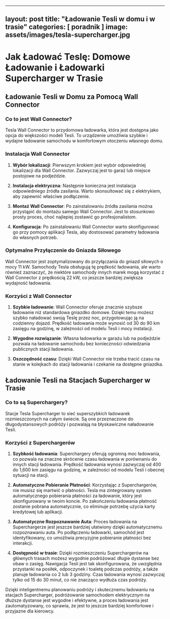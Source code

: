 ---
layout: post
title:  "Ładowanie Tesli w domu i w trasie"
categories: [ poradnik ]
image: assets/images/tesla-supercharger.jpg
------
# Jak Ładować Teslę: Domowe Ładowanie i Ładowarki Supercharger w Trasie

## Ładowanie Tesli w Domu za Pomocą Wall Connector

### Co to jest Wall Connector?

Tesla Wall Connector to przydomowa ładowarka, która jest dostępna jako opcja do większości modeli Tesli. To urządzenie umożliwia szybkie i wydajne ładowanie samochodu w komfortowym otoczeniu własnego domu. 

### Instalacja Wall Connector

1. **Wybór lokalizacji**: Pierwszym krokiem jest wybór odpowiedniej lokalizacji dla Wall Connector. Zazwyczaj jest to garaż lub miejsce postojowe na podjeździe.

2. **Instalacja elektryczna**: Następnie konieczna jest instalacja odpowiedniego źródła zasilania. Warto skonsultować się z elektrykiem, aby zapewnić właściwe podłączenie.

3. **Montaż Wall Connector**: Po zainstalowaniu źródła zasilania można przystąpić do montażu samego Wall Connector. Jest to stosunkowo prosty proces, choć najlepiej zostawić go profesjonalistom.

4. **Konfiguracja**: Po zainstalowaniu Wall Connector warto skonfigurować go przy pomocy aplikacji Tesla, aby dostosować parametry ładowania do własnych potrzeb.

### Optymalne Przyłączenie do Gniazda Siłowego

Wall Connector jest zoptymalizowany do przyłączania do gniazd siłowych o mocy 11 kW. Samochody Tesla obsługują tę prędkość ładowania, ale warto również zaznaczyć, że niektóre samochody innych marek mogą korzystać z Wall Connector z prędkością 22 kW, co jeszcze bardziej zwiększa wydajność ładowania.

### Korzyści z Wall Connector

1. **Szybkie ładowanie**: Wall Connector oferuje znacznie szybsze ładowanie niż standardowa gniazdko domowe. Dzięki temu możesz szybko naładować swoją Teslę przez noc, przygotowując ją na codzienny dojazd. Prędkość ładowania może wynosić od 30 do 90 km zasięgu na godzinę, w zależności od modelu Tesli i mocy instalacji.

2. **Wygodne rozwiązanie**: Własna ładowarka w garażu lub na podjeździe pozwala na ładowanie samochodu bez konieczności odwiedzania publicznych stacji ładowania.

3. **Oszczędność czasu**: Dzięki Wall Connector nie trzeba tracić czasu na stanie w kolejkach do stacji ładowania i czekanie na dostępne gniazdka.

## Ładowanie Tesli na Stacjach Supercharger w Trasie

### Co to są Superchargery?

Stacje Tesla Supercharger to sieć superszybkich ładowarek rozmieszczonych na całym świecie. Są one przeznaczone do długodystansowych podróży i pozwalają na błyskawiczne naładowanie Tesli.

### Korzyści z Superchargerów

1. **Szybkość ładowania**: Superchargery oferują ogromną moc ładowania, co pozwala na znaczne skrócenie czasu ładowania w porównaniu do innych stacji ładowania. Prędkość ładowania wynosi zazwyczaj od 400 do 1,600 km zasięgu na godzinę, w zależności od modelu Tesli i obecnej sytuacji na stacji.

2. **Automatyczne Pobieranie Płatności**: Korzystając z Superchargerów, nie musisz się martwić o płatności. Tesla ma zintegrowany system automatycznego pobierania płatności za ładowanie, który jest skonfigurowany w twoim koncie. Po zakończeniu ładowania płatność zostanie pobrana automatycznie, co eliminuje potrzebę użycia karty kredytowej lub aplikacji.

3. **Automatyczne Rozpoznawanie Auta**: Proces ładowania na Superchargerze jest jeszcze bardziej ułatwiony dzięki automatycznemu rozpoznawaniu auta. Po podłączeniu ładowarki, samochód jest identyfikowany, co umożliwia precyzyjne pobieranie płatności bez interakcji.

4. **Dostępność w trasie**: Dzięki rozmieszczeniu Superchargerów na głównych trasach możesz wygodnie podróżować długie dystanse bez obaw o zasięg. Nawigacja Tesli jest tak skonfigurowana, że uwzględnia przystanki na posiłek, odpoczynek i toaletę podczas podróży, a także planuje ładowania co 2 lub 3 godziny. Czas ładowania wynosi zazwyczaj tylko od 15 do 30 minut, co nie znacząco wydłuża czas podróży.

Dzięki inteligentnemu planowaniu podróży i skutecznemu ładowaniu na stacjach Supercharger, podróżowanie samochodem elektrycznym na dłuższe dystanse jest wygodne i efektywne, a proces ładowania jest zautomatyzowany, co sprawia, że jest to jeszcze bardziej komfortowe i przyjazne dla kierowcy.

[jekyll-docs]: https://jekyllrb.com/docs/home
[jekyll-gh]:   https://github.com/jekyll/jekyll
[jekyll-talk]: https://talk.jekyllrb.com/